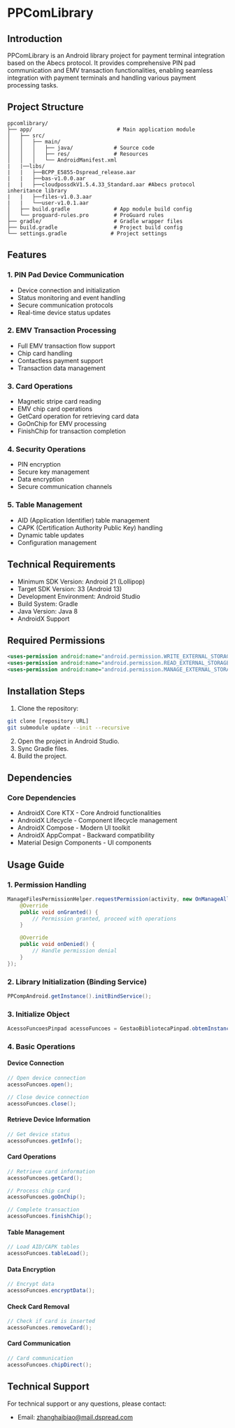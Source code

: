 # PPComLibrary

## Introduction
PPComLibrary is an Android library project for payment terminal integration based on the Abecs protocol. It provides comprehensive PIN pad communication and EMV transaction functionalities, enabling seamless integration with payment terminals and handling various payment processing tasks.

## Project Structure
```
ppcomlibrary/
├── app/                           # Main application module
│   ├── src/
│   │   ├── main/
│   │   │   ├── java/             # Source code
│   │   │   ├── res/              # Resources
│   │   │   └── AndroidManifest.xml
|   |──libs/
|   |   ├──BCPP_E5855-Dspread_release.aar
|   |   ├──bas-v1.0.0.aar
|   |   ├──cloudpossdkV1.5.4.33_Standard.aar #Abecs protocol inheritance library
|   |   ├──files-v1.0.3.aar
|   |   └──user-v1.0.1.aar
│   ├── build.gradle              # App module build config
│   └── proguard-rules.pro        # ProGuard rules
├── gradle/                       # Gradle wrapper files
├── build.gradle                  # Project build config
└── settings.gradle              # Project settings
```

## Features
### 1. PIN Pad Device Communication
- Device connection and initialization
- Status monitoring and event handling
- Secure communication protocols
- Real-time device status updates

### 2. EMV Transaction Processing
- Full EMV transaction flow support
- Chip card handling
- Contactless payment support
- Transaction data management

### 3. Card Operations
- Magnetic stripe card reading
- EMV chip card operations
- GetCard operation for retrieving card data
- GoOnChip for EMV processing
- FinishChip for transaction completion

### 4. Security Operations
- PIN encryption
- Secure key management
- Data encryption
- Secure communication channels

### 5. Table Management
- AID (Application Identifier) table management
- CAPK (Certification Authority Public Key) handling
- Dynamic table updates
- Configuration management

## Technical Requirements
- Minimum SDK Version: Android 21 (Lollipop)
- Target SDK Version: 33 (Android 13)
- Development Environment: Android Studio
- Build System: Gradle
- Java Version: Java 8
- AndroidX Support

## Required Permissions
```xml
<uses-permission android:name="android.permission.WRITE_EXTERNAL_STORAGE" />
<uses-permission android:name="android.permission.READ_EXTERNAL_STORAGE" />
<uses-permission android:name="android.permission.MANAGE_EXTERNAL_STORAGE" />
```

## Installation Steps
1. Clone the repository:
```bash
git clone [repository URL]
git submodule update --init --recursive
```

2. Open the project in Android Studio.
3. Sync Gradle files.
4. Build the project.

## Dependencies
### Core Dependencies
- AndroidX Core KTX - Core Android functionalities
- AndroidX Lifecycle - Component lifecycle management
- AndroidX Compose - Modern UI toolkit
- AndroidX AppCompat - Backward compatibility
- Material Design Components - UI components

## Usage Guide
### 1. Permission Handling
```java
ManageFilesPermissionHelper.requestPermission(activity, new OnManageAllFilesPermissionResult() {
    @Override
    public void onGranted() {
        // Permission granted, proceed with operations
    }

    @Override
    public void onDenied() {
        // Handle permission denial
    }
});
```

### 2. Library Initialization (Binding Service)
```java
PPCompAndroid.getInstance().initBindService();
```

### 3. Initialize Object
```java
AcessoFuncoesPinpad acessoFuncoes = GestaoBibliotecaPinpad.obtemInstanciaAcessoFuncoesPinpad();
```

### 4. Basic Operations
#### Device Connection
```java
// Open device connection
acessoFuncoes.open();

// Close device connection
acessoFuncoes.close();
```

#### Retrieve Device Information
```java
// Get device status
acessoFuncoes.getInfo();
```

#### Card Operations
```java
// Retrieve card information
acessoFuncoes.getCard();

// Process chip card
acessoFuncoes.goOnChip();

// Complete transaction
acessoFuncoes.finishChip();
```

#### Table Management
```java
// Load AID/CAPK tables
acessoFuncoes.tableLoad();
```

#### Data Encryption
```java
// Encrypt data
acessoFuncoes.encryptData();
```

#### Check Card Removal
```java
// Check if card is inserted
acessoFuncoes.removeCard();
```

#### Card Communication
```java
// Card communication
acessoFuncoes.chipDirect();
```

## Technical Support
For technical support or any questions, please contact:
- Email: zhanghaibiao@mail.dspread.com
